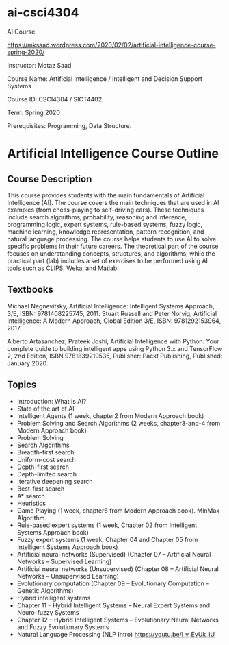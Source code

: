 # ai-csci4304
AI Course 

https://mksaad.wordpress.com/2020/02/02/artificial-intelligence-course-spring-2020/ 


Instructor: Motaz Saad

Course Name: Artificial Intelligence / Intelligent and Decision Support Systems

Course ID: CSCI4304 / SICT4402

Term: Spring 2020

Prerequisites: Programming, Data Structure.

# Artificial Intelligence Course Outline

## Course Description
This course provides students with the main fundamentals of Artificial Intelligence (AI). The course covers the main techniques that are used in AI examples (from chess-playing to self-driving cars). These techniques include search algorithms, probability, reasoning and inference, programming logic, expert systems, rule-based systems, fuzzy logic, machine learning, knowledge representation, pattern recognition, and natural language processing. The course helps students to use AI to solve specific problems in their future careers. The theoretical part of the course focuses on understanding concepts, structures, and algorithms, while the practical part (lab) includes a set of exercises to be performed using AI tools such as CLIPS, Weka, and Matlab.

## Textbooks

Michael Negnevitsky, Artificial Intelligence: Intelligent Systems Approach, 3/E, ISBN: 9781408225745, 2011.
Stuart Russell and Peter Norvig, Artificial Intelligence: A Modern Approach, Global Edition 3/E, ISBN: 9781292153964, 2017.

Alberto Artasanchez; Prateek Joshi, Artificial Intelligence with Python: Your complete guide to building intelligent apps using Python 3.x and TensorFlow 2, 2nd Edition, ISBN 9781839219535, Publisher: Packt Publishing, Published: January 2020.

## Topics

* Introduction: What is AI?
* State of the art of AI
* Intelligent Agents (1 week, chapter2 from Modern Approach book)
* Problem Solving and Search Algorithms (2 weeks, chapter3-and-4 from Modern Approach book)
* Problem Solving
* Search Algorithms
* Breadth-first search
* Uniform-cost search
* Depth-first search
* Depth-limited search
* Iterative deepening search
* Best-first search
* A* search
* Heuristics
* Game Playing (1 week, chapter6 from Modern Approach book). MinMax Algorithm.
* Rule-based expert systems (1 week, Chapter 02 from Intelligent Systems Approach book)
* Fuzzy expert systems (1 week, Chapter 04 and Chapter 05 from Intelligent Systems Approach book)
* Artificial neural networks (Supervised) (Chapter 07 – Artificial Neural Networks – Supervised Learning)
* Artificial neural networks (Unsupervised) (Chapter 08 – Artificial Neural Networks – Unsupervised Learning)
* Evolutionary computation (Chapter 09 – Evolutionary Computation – Genetic Algorithms)
* Hybrid intelligent systems
* Chapter 11 – Hybrid Intelligent Systems – Neural Expert Systems and Neuro-fuzzy Systems
* Chapter 12 – Hybrid Intelligent Systems – Evolutionary Neural Networks and Fuzzy Evolutionary Systems
* Natural Language Processing (NLP Intro) https://youtu.be/l_v_EvUk_iU
